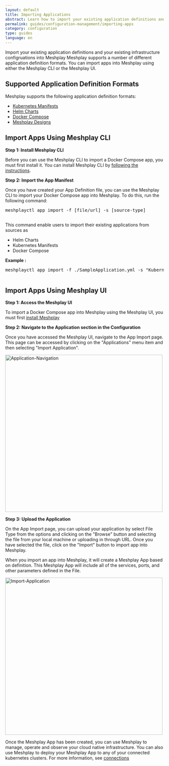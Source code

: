 ```yaml
---
layout: default
title: Importing Applications
abstract: Learn how to import your existing application definitions and your existing infrastructure configruations into Meshplay as you to manage, operate, and observe your cloud native infrastructure more effectively.
permalink: guides/configuration-management/importing-apps
category: configuration
type: guides
language: en
---
```


Import your existing application definitions and your existing infrastructure configruations into Meshplay
Meshplay supports a number of different application definition formats. You can import apps into Meshplay using either the Meshplay CLI or the Meshplay UI.

## Supported Application Definition Formats

Meshplay supports the following application definition formats:

- [Kubernetes Manifests](https://kubernetes.io/docs/concepts/overview/working-with-objects/kubernetes-objects/)
- [Helm Charts](https://helm.sh/docs/topics/charts/)
- [Docker Compose](https://docs.docker.com/compose/)
- [Meshplay Designs](/concepts/logical/designs)

## Import Apps Using Meshplay CLI

**Step 1: Install Meshplay CLI**

Before you can use the Meshplay CLI to import a Docker Compose app, you must first install it. You can install Meshplay CLI by [following the instructions]({{site.baseurl}}/installation#install-meshplayctl).

**Step 2: Import the App Manifest**

Once you have created your App Definition file, you can use the Meshplay CLI to import your Docker Compose app into Meshplay. To do this, run the following command:

<pre class="codeblock-pre">
<div class="codeblock"><div class="clipboardjs">meshplayctl app import -f [file/url] -s [source-type]</div></div>
</pre>

This command enable users to import their existing applications from sources as

- Helm Charts
- Kubernetes Manifests
- Docker Compose

**Example :**

<pre class="codeblock-pre">
<div class="codeblock"><div class="clipboardjs">meshplayctl app import -f ./SampleApplication.yml -s "Kubernetes Manifest"</div></div>
</pre>

## Import Apps Using Meshplay UI

**Step 1: Access the Meshplay UI**

To import a Docker Compose app into Meshplay using the Meshplay UI, you must first [install Meshplay](../installation/quick-start.md)

**Step 2: Navigate to the Application section in the Configuration**

Once you have accessed the Meshplay UI, navigate to the App Import page. This page can be accessed by clicking on the "Applications" menu item and then selecting "Import Application".

<a href="{{ site.baseurl }}/assets/img/applications/Menu.png"><img alt="Application-Navigation" style="width:500px;height:auto;" src="{{ site.baseurl }}/assets/img/applications/Menu.png" /></a>

**Step 3: Upload the Application**

On the App Import page, you can upload your application by select File Type from the options and clicking on the "Browse" button and selecting the file from your local machine or uploading in through URL. Once you have selected the file, click on the "Import" button to import app into Meshplay.

When you import an app into Meshplay, it will create a Meshplay App based on definition. This Meshplay App will include all of the services, ports, and other parameters defined in the File.

<a href="{{ site.baseurl }}/assets/img/applications/ImportApp.png"><img alt="Import-Application" style="width:500px;height:auto;" src="{{ site.baseurl }}/assets/img/applications/ImportApp.png" /></a>

Once the Meshplay App has been created, you can use Meshplay to manage, operate and observe your cloud native infrastructure. You can also use Meshplay to deploy your Meshplay App to any of your connected kubernetes clusters. For more information, see [connections](/installation/kubernetes)
